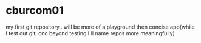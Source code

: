 cburcom01
=========

my first git repository.. will be more of a playground then concise app(while I test out git, onc beyond testing I'll name repos more meaningfully)